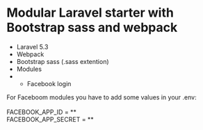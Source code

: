 # Modular Laravel starter with Bootstrap sass and webpack


<ul>
    <li> Laravel 5.3 </li>
    <li> Webpack </li>
    <li> Bootstrap sass (.sass extention) </li>
    <li> Modules <li>
    <ul>
        <li> Facebook login </li>
    </ul>
</ul>


For Faceboom modules you have to add some values in your .env: 
<br/><br/>
FACEBOOK_APP_ID = ** 
<br/>
FACEBOOK_APP_SECRET = **